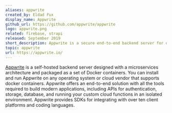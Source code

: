 ```yaml
---
aliases: appwrite
created_by: Eldad Fux
display_name: Appwrite
github_url: https://github.com/appwrite/appwrite
logo: appwrite.png
related: firebase, strapi 
released: September 2019
short_description: Appwrite is a secure end-to-end backend server for developers that is packaged as a set of Docker containers for easy deployment.
topic: appwrite
url: https://appwrite.io/
---
```

[Appwrite](https://appwrite.io) is a self-hosted backend server designed with a microservices architecture and packaged as a set of Docker containers. You can install and run Appwrite on any operating system or cloud vendor that supports docker containers. Appwrite offers an end-to-end solution with all the tools required to build modern applications, including APIs for authentication, storage, database, and running your custom cloud functions in an isolated environment. Appwrite provides SDKs for integrating with over ten client platforms and coding languages.
